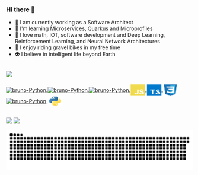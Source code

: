 ### Hi there 👋
- 🔭 I am currently working as a Software Architect  
- 🌱 I'm learning Microservices, Quarkus and Microprofiles  
- 💖 I love math, IOT, software development and Deep Learning, Reinforcement Learning, and Neural Network Architectures  
- 🚴 I enjoy riding gravel bikes in my free time  
- 👽 I believe in intelligent life beyond Earth  



<div style="display: inline_block"><br>
  <a href="https://github.com/marquesbmc">
  <img height="180em" src="https://github-readme-stats.vercel.app/api/top-langs/?username=marquesbmc&layout=compact&langs_count=7&theme=blueberry"/>


<div style="display: inline_block"><br>

  <img align="center" alt="bruno-Python" height="30" width="40" src="https://cdn.jsdelivr.net/gh/devicons/devicon/icons/java/java-original.svg" />
  <img align="center" alt="bruno-Python" height="30" width="40" src="https://design.jboss.org/quarkus/logo/final/SVG/quarkus_icon_rgb_default.svg" />
  <img align="center" alt="bruno-Python" height="30" width="40" src="https://cdn.jsdelivr.net/gh/devicons/devicon/icons/spring/spring-original.svg" />

  <img align="center" alt="bruno-Js" height="30" width="40" src="https://raw.githubusercontent.com/devicons/devicon/master/icons/javascript/javascript-plain.svg">
  <img align="center" alt="bruno-Ts" height="30" width="40" src="https://raw.githubusercontent.com/devicons/devicon/master/icons/typescript/typescript-plain.svg">
  <img align="center" alt="bruno-Ts" height="30" width="40" src="https://raw.githubusercontent.com/devicons/devicon/master/icons/css3/css3-original.svg">

  <img align="center" alt="bruno-Python" height="30" width="40"  src="https://cdn.jsdelivr.net/gh/devicons/devicon/icons/tensorflow/tensorflow-original.svg" />
  <img align="center" alt="bruno-Python" height="30" width="40" src="https://raw.githubusercontent.com/devicons/devicon/master/icons/python/python-original.svg">
</div>
    
 ##
    
<div> 
  <a href = "mailto:marquesbmc@gmail.com"><img src="https://img.shields.io/badge/-Gmail-%23333?style=for-the-badge&logo=gmail&logoColor=white" target="_blank"></a>
  <a href="hlinkedin.com/in/bruno-marques-costa-27269060" target="_blank"><img src="https://img.shields.io/badge/-LinkedIn-%230077B5?style=for-the-badge&logo=linkedin&logoColor=white" target="_blank">
</a> 
 
  ![Snake animation](https://github.com/marquesbmc/marquesbmc/blob/output/github-contribution-grid-snake.svg)
 
</div>



